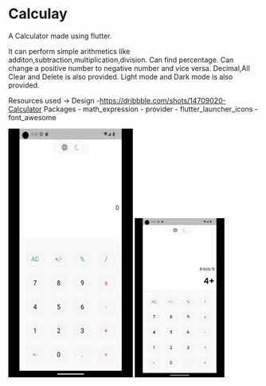 # Calculay

A Calculator made using flutter.

It can perform simple arithmetics like additon,subtraction,multiplication,division. 
Can find percentage.
Can change a positive number to negative number and vice versa.
Decimal,All Clear and Delete is also provided.
Light mode and Dark mode is also provided.

Resources used ->  Design -https://dribbble.com/shots/14709020-Calculator
                   Packages - math_expression
                            - provider
                            - flutter_launcher_icons
                            - font_awesome

<img src = "https://github.com/PiyushYadv/calculay/blob/main/assets/LightDark.gif" height = 500px width = 250px>
<img src = "https://github.com/PiyushYadv/calculay/blob/main/assets/Calulations.gif">



